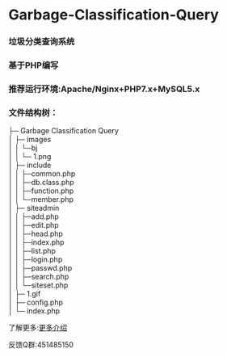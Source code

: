 # Garbage-Classification-Query

### 垃圾分类查询系统

### 基于PHP编写

### 推荐运行环境:Apache/Nginx+PHP7.x+MySQL5.x

### 文件结构树：<br >
├─ Garbage Classification Query<br >
│  ├─ images<br >
│  │  └─bj<br >
│  │    └─ 1.png<br >
│  ├─ include<br >
│  │  ├─common.php<br >
│  │  ├─db.class.php<br >
│  │  ├─function.php<br >
│  │  └─member.php<br >
│  ├─ siteadmin<br >
│  │  ├─add.php<br >
│  │  ├─edit.php<br >
│  │  ├─head.php<br >
│  │  ├─index.php<br >
│  │  ├─list.php<br >
│  │  ├─login.php<br >
│  │  ├─passwd.php<br >
│  │  ├─search.php<br >
│  │  └─siteset.php<br >
│  ├─ 1.gif<br >
│  ├─ config.php<br >
│  └─ index.php<br >



了解更多:<a href="https://www.citrons.cn/yuanma/255.html">更多介绍</a>

反馈Q群:451485150
